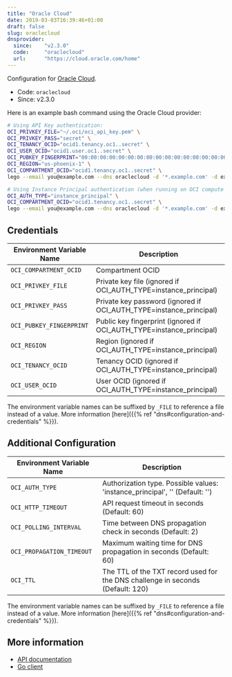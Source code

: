```yaml
---
title: "Oracle Cloud"
date: 2019-03-03T16:39:46+01:00
draft: false
slug: oraclecloud
dnsprovider:
  since:    "v2.3.0"
  code:     "oraclecloud"
  url:      "https://cloud.oracle.com/home"
---
```


<!-- THIS DOCUMENTATION IS AUTO-GENERATED. PLEASE DO NOT EDIT. -->
<!-- providers/dns/oraclecloud/oraclecloud.toml -->
<!-- THIS DOCUMENTATION IS AUTO-GENERATED. PLEASE DO NOT EDIT. -->


Configuration for [Oracle Cloud](https://cloud.oracle.com/home).


<!--more-->

- Code: `oraclecloud`
- Since: v2.3.0


Here is an example bash command using the Oracle Cloud provider:

```bash
# Using API Key authentication:
OCI_PRIVKEY_FILE="~/.oci/oci_api_key.pem" \
OCI_PRIVKEY_PASS="secret" \
OCI_TENANCY_OCID="ocid1.tenancy.oc1..secret" \
OCI_USER_OCID="ocid1.user.oc1..secret" \
OCI_PUBKEY_FINGERPRINT="00:00:00:00:00:00:00:00:00:00:00:00:00:00:00:00" \
OCI_REGION="us-phoenix-1" \
OCI_COMPARTMENT_OCID="ocid1.tenancy.oc1..secret" \
lego --email you@example.com --dns oraclecloud -d '*.example.com' -d example.com run

# Using Instance Principal authentication (when running on OCI compute instances):
OCI_AUTH_TYPE="instance_principal" \
OCI_COMPARTMENT_OCID="ocid1.tenancy.oc1..secret" \
lego --email you@example.com --dns oraclecloud -d '*.example.com' -d example.com run
```




## Credentials

| Environment Variable Name | Description |
|-----------------------|-------------|
| `OCI_COMPARTMENT_OCID` | Compartment OCID |
| `OCI_PRIVKEY_FILE` | Private key file (ignored if OCI_AUTH_TYPE=instance_principal) |
| `OCI_PRIVKEY_PASS` | Private key password (ignored if OCI_AUTH_TYPE=instance_principal) |
| `OCI_PUBKEY_FINGERPRINT` | Public key fingerprint (ignored if OCI_AUTH_TYPE=instance_principal) |
| `OCI_REGION` | Region (ignored if OCI_AUTH_TYPE=instance_principal) |
| `OCI_TENANCY_OCID` | Tenancy OCID (ignored if OCI_AUTH_TYPE=instance_principal) |
| `OCI_USER_OCID` | User OCID (ignored if OCI_AUTH_TYPE=instance_principal) |

The environment variable names can be suffixed by `_FILE` to reference a file instead of a value.
More information [here]({{% ref "dns#configuration-and-credentials" %}}).


## Additional Configuration

| Environment Variable Name | Description |
|--------------------------------|-------------|
| `OCI_AUTH_TYPE` | Authorization type. Possible values: 'instance_principal', ''  (Default: '') |
| `OCI_HTTP_TIMEOUT` | API request timeout in seconds (Default: 60) |
| `OCI_POLLING_INTERVAL` | Time between DNS propagation check in seconds (Default: 2) |
| `OCI_PROPAGATION_TIMEOUT` | Maximum waiting time for DNS propagation in seconds (Default: 60) |
| `OCI_TTL` | The TTL of the TXT record used for the DNS challenge in seconds (Default: 120) |

The environment variable names can be suffixed by `_FILE` to reference a file instead of a value.
More information [here]({{% ref "dns#configuration-and-credentials" %}}).




## More information

- [API documentation](https://docs.cloud.oracle.com/iaas/Content/DNS/Concepts/dnszonemanagement.htm)
- [Go client](https://github.com/oracle/oci-go-sdk)

<!-- THIS DOCUMENTATION IS AUTO-GENERATED. PLEASE DO NOT EDIT. -->
<!-- providers/dns/oraclecloud/oraclecloud.toml -->
<!-- THIS DOCUMENTATION IS AUTO-GENERATED. PLEASE DO NOT EDIT. -->
